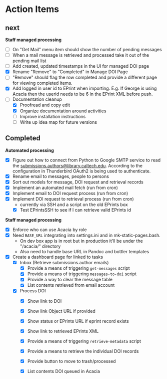 
Action Items
============

next
----

**Staff managed processing**

- [ ] On "Get Mail" menu item should show the number of pending messages
- [ ] When a mail message is retrieved and processed take it out of the pending mail list
- [ ] Add created, updated timestamps in the UI for managed DOI page
- [x] Rename "Remove" to "Completed" in Manage DOI Page
- [ ] "Remove" should flag the row completed and provide a different page for viewing completed items.
- [x] Add logged in user id to EPrint when importing. E.g. If George is using Acacia then the userid needs to be 6 in the EPrint XML before push.
- [ ] Documentation cleanup
    - [x] Proofread and copy edit
    - [x] Organize documentation around activities
    - [ ] Improve installation instructions
    - [ ] Write up idea map for future versions

Completed
---------

**Automated processing**

- [x] Figure out how to connect from Python to Google SMTP service to read the submissions.authors@library.caltech.edu. According to the configuration in Thunderbird OAuth2 is being used to authenticate.
- [x] Rename email to messages, people to persons
- [x] Sort out models for message, DOI request and retrieval records
- [x] Implement an automated mail fetch (run from cron)
- [x] Implement email to DOI request process (run from cron)
- [x] Implement DOI request to retrieval process (run from cron)
    - currently via SSH and a script on the old EPrints box
    - [x] Test EPrintsSSH to see if I can retrieve valid EPrints id

**Staff managed processing**

- [x] Enforce who can use Acacia by role
- [x] Need `BASE_URL` integrating into settings.ini and in mk-static-pages.bash.
    - On dev box app is in root but in production it'll be under the "/acacia/" directory
    - Also need to handle base URL in Pandoc and bottler templates
- [x] Create a dashboard page for linked to tasks
    - [x] Inbox (Retrieve submissions.author emails)
        - [x] Provide a means of triggering `get-messages` script
        - [x] Provide a means of triggering `messages-to-doi` script
        - [x] Provide a way to clear the message table
        - [x] List contents retrieved from email account
    - [x] Process DOI
        - [x] Show link to DOI
        - [x] Show link Object URL if provided
        - [x] Show status or EPrints URL if eprint record exists
        - [x] Show link to retrieved EPrints XML
        - [x] Provide a means of triggering `retrieve-metadata` script
        - [x] Provide a means to retrieve the individual DOI records
        - [x] Provide button to move to trash/processed
        - [x] List contents DOI queued in Acacia


